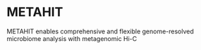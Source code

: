 # METAHIT
METAHIT enables comprehensive and flexible genome-resolved microbiome analysis with metagenomic Hi-C
